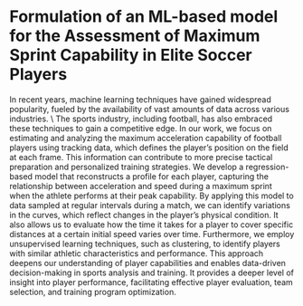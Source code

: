 # Formulation of an ML-based model for the Assessment of Maximum Sprint Capability in Elite Soccer Players

In recent years, machine learning techniques have gained widespread popularity, fueled by the availability of vast amounts of data across various industries. \\
The sports industry, including football, has also embraced these techniques to gain a competitive edge.
In our work, we focus on estimating and analyzing the maximum acceleration capability of football players using tracking data, which defines the player’s position on the field at each frame. This information can contribute to more precise tactical preparation and personalized training strategies.
We develop a regression-based model that reconstructs a profile for each player, capturing the relationship between acceleration and speed during a maximum sprint when the athlete performs at their peak capability.
By applying this model to data sampled at regular intervals during a match, we can identify variations in the curves, which reflect changes in the player’s physical condition. It also allows us to evaluate how the time it takes for a player to cover specific distances at a certain initial speed varies over time.
Furthermore, we employ unsupervised learning techniques, such as clustering, to identify players with similar athletic characteristics and performance. This approach deepens our understanding of player capabilities and enables data-driven decision-making in sports analysis and training. It provides a deeper level of insight into player performance, facilitating effective player evaluation, team selection, and training program optimization.

